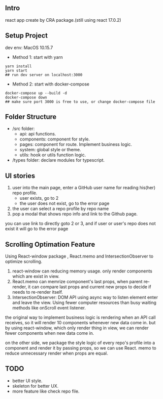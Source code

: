 ## Intro

react app create by CRA package.(still using react 17.0.2)

## Setup Project

dev env: MacOS 10.15.7

- Method 1: start with yarn

```
yarn install
yarn start
## run dev server on localhost:3000
```

- Method 2: start with docker-compose

```
docker-compose up --build -d
docker-compose down
## make sure port 3000 is free to use, or change docker-compose file
```

## Folder Structure

- /src folder:
  - api: api functions.
  - components: component for style.
  - pages: component for route. Implement business logic.
  - system: global style or theme.
  - utils: hook or utils function logic.
- /types folder: declare modules for typescript.

## UI stories

1. user into the main page, enter a GitHub user name for reading his(her) repo profile.
   - user exists, go to 2
   - the user does not exist, go to the error page
2. the user can select a repo profile by repo name
3. pop a modal that shows repo info and link to the Github page.

you can use link to directly goto 2 or 3, and if user or user's repo does not exist it will go to the error page

## Scrolling Optimation Feature

Using React-window package , React.memo and IntersectionObserver to optimize scrolling.

1. react-window can reducing memory usage. only render components which are exist in view.
2. React.memo can memrize component's last props, when parent re-render, it can compare last props and current new props to decide if needs to re-render itself.
3. IntersectionObserver: DOM API using async way to listen element enter and leave the view. Using fewer computer resources than busy waiting methods like onScroll event listener.

the original way to implement business logic is rendering when an API call receives,
so it will render 10 components whenever new data come in.
but by using react-window, which only render thing in view, we can render fewer components when new data come in.

on the other side, we package the style logic of every repo's profile into a component and render it by passing props, so we can use React. memo to reduce unnecessary render when props are equal.

## TODO

- better UI style.
- skeleton for better UX.
- more feature like check repo file.
